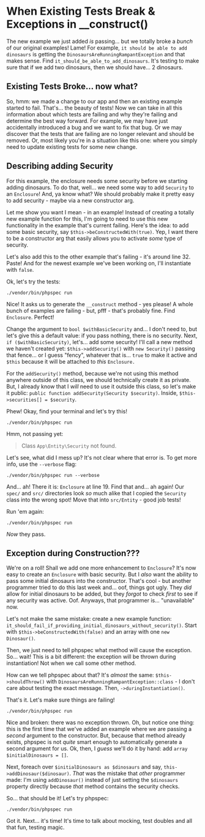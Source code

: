 # When Existing Tests Break & Exceptions in __construct()

The new example we just added *is* passing... but we totally broke a *bunch* of our
original examples! Lame! For example, `it should be able to add dinosaurs` is getting
the `DinosaursAreRunningRampantException` and that makes sense. Find
`it_should_be_able_to_add_dinosaurs`. It's testing to make sure that if we add two
dinosaurs, then we should have... 2 dinosaurs.

## Existing Tests Broke... now what?

So, hmm: we made a change to our app and then an existing example started to fail.
That's... the beauty of tests! Now we can take in all this information about which
tests are failing and why they're failing and determine the best way forward. For
example, we may have just accidentally introduced a bug and we want to fix that bug.
Or we may discover that the tests that are failing are no longer relevant and should
be removed. Or, most likely you're in a situation like this one: where you simply
need to update existing tests for some new change.

## Describing adding Security

For this example, the enclosure needs some security before we starting adding dinosaurs.
To do that, well... we need some way to add `Security` to an `Enclosure`! And, ya
know what? We should probably make it pretty easy to add security - maybe via a
new constructor arg.

Let me show you want I mean - in an example! Instead of creating a totally new
example function for this, I'm going to need to use this new functionality in the
example that's current failing. Here's the idea: to add some basic security, say
`$this->beConstructedWith(true)`. Yep, I want there to be a constructor arg that
easily allows you to activate *some* type of security.

Let's also add this to the other example that's failing - it's around line 32. Paste!
And for the newest example we've been working on, I'll instantiate with `false`.

Ok, let's try the tests:

```terminal-silent
./vendor/bin/phpspec run
``` 

Nice! It asks us to generate the `__construct` method - yes please! A whole bunch
of examples are failing - but, pfff - that's probably fine. Find `Enclosure`. Perfect!

Change the argument to `bool $withBasicSecurity` and... I don't need to, but let's
give this a default value: if you pass nothing, there is no security. Next,
`if ($withBasicSecurity)`, let's... add some security! I'll call a new method we
haven't created yet: `$this->addSecurity()` with `new Security()` passing that
fence... or I guess "fency", whatever that is... `true` to make it active and `$this`
because it will be attached to *this* `Enclosure.`

For the `addSecurity()` method, because we're not using this method anywhere outside
of this class, we should technically create it as private. But, I already know that
I *will* need to use it outside this class, so let's make it public:
`public function addSecurity(Security $security)`. Inside,
`$this->securities[] = $security`.

Phew! Okay, find your terminal and let's try this!

```terminal-silent
./vendor/bin/phpspec run
``` 

Hmm, not passing yet:

> Class `App\Entity\Security` not found.

Let's see, what did I mess up? It's not clear where that error is. To get more info,
use the `--verbose` flag:

```terminal-silent
./vendor/bin/phpspec run --verbose
``` 

And... ah! There it is: `Enclosure` at line 19. Find that and... ah again! Our `spec/`
and `src/` directories look *so* much alike that I copied the `Security` class into
the wrong spot! Move that into `src/Entity` - good job tests!

Run 'em again:

```terminal-silent
./vendor/bin/phpspec run
``` 

*Now* they pass.

## Exception during Construction???

We're on a roll! Shall we add one more enhancement to `Enclosure`? It's now easy
to create an `Enclosure` with basic security. But I *also* want the ability to
pass some initial dinosaurs into the constructor. That's cool - but another programmer
tried to do this last week and... oof, things got ugly. They *did* allow for initial
dinosaurs to be added, but they *forgot* to check *first* to see if any security
was active. Oof. Anyways, that programmer is... "unavailable" now.

Let's not make the same mistake: create a new example function:
`it_should_fail_if_providing_initial_dinosaurs_without_security()`. Start with
`$this->beConstructedWith(false)` and an array with one `new Dinosaur()`.

Then, we just need to tell phpspec what method will cause the exception. So...
wait! This is a bit different: the exception will be thrown during instantiation!
Not when we call some other method.

How can we tell phpspec about that? It's *almost* the same: `$this->shouldThrow()`
with `DinosaursAreRunningRampantException::class` - I don't care about testing
the exact message. Then, `->duringInstantiation()`.

That's it. Let's make sure things are failing!

```terminal-silent
./vendor/bin/phpspec run
```

Nice and broken: there was no exception thrown. Oh, but notice one thing: this is
the first time that we've added an example where we are passing a *second* argument
to the constructor. But, because that method already exists, phpspec is not *quite*
smart enough to automatically generate a second argument for us. Ok, then, I
*guess* we'll do it by hand: add `array $initialDinosaurs = []`.

Next, foreach over `$initialDinosaurs as $dinosaurs` and say, 
`this->addDinosaur($dinosaur)`. *That* was the mistake that *other* programmer made:
I'm using `addDinosaur()` instead of just setting the `$dinosaurs` property directly
because *that* method contains the security checks.

So... that should be it! Let's try phpspec:

```terminal-silent
./vendor/bin/phpspec run
``` 

Got it. Next... it's time! It's time to talk about mocking, test doubles and all
that fun, testing magic.
